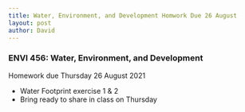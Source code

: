 ```yaml
---
title: Water, Environment, and Development Homwork Due 26 August
layout: post
author: David
---
```

### ENVI 456: Water, Environment, and Development  
Homework due Thursday 26 August 2021  
- Water Footprint exercise 1 & 2  
- Bring ready to share in class on Thursday  
